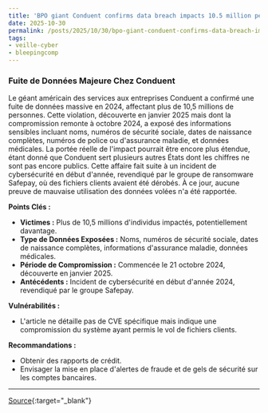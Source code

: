 ```yaml
---
title: 'BPO giant Conduent confirms data breach impacts 10.5 million people'
date: 2025-10-30
permalink: /posts/2025/10/30/bpo-giant-conduent-confirms-data-breach-impacts-105-million-people/
tags:
- veille-cyber
- bleepingcomp
---
```

### Fuite de Données Majeure Chez Conduent

Le géant américain des services aux entreprises Conduent a confirmé une fuite de données massive en 2024, affectant plus de 10,5 millions de personnes. Cette violation, découverte en janvier 2025 mais dont la compromission remonte à octobre 2024, a exposé des informations sensibles incluant noms, numéros de sécurité sociale, dates de naissance complètes, numéros de police ou d'assurance maladie, et données médicales. La portée réelle de l'impact pourrait être encore plus étendue, étant donné que Conduent sert plusieurs autres États dont les chiffres ne sont pas encore publics. Cette affaire fait suite à un incident de cybersécurité en début d'année, revendiqué par le groupe de ransomware Safepay, où des fichiers clients avaient été dérobés. À ce jour, aucune preuve de mauvaise utilisation des données volées n'a été rapportée.

**Points Clés :**

*   **Victimes :** Plus de 10,5 millions d'individus impactés, potentiellement davantage.
*   **Type de Données Exposées :** Noms, numéros de sécurité sociale, dates de naissance complètes, informations d'assurance maladie, données médicales.
*   **Période de Compromission :** Commencée le 21 octobre 2024, découverte en janvier 2025.
*   **Antécédents :** Incident de cybersécurité en début d'année 2024, revendiqué par le groupe Safepay.

**Vulnérabilités :**

*   L'article ne détaille pas de CVE spécifique mais indique une compromission du système ayant permis le vol de fichiers clients.

**Recommandations :**

*   Obtenir des rapports de crédit.
*   Envisager la mise en place d'alertes de fraude et de gels de sécurité sur les comptes bancaires.

---
[Source](https://www.bleepingcomputer.com/news/security/bpo-giant-conduent-confirms-data-breach-impacts-105-million-people/){:target="_blank"}
